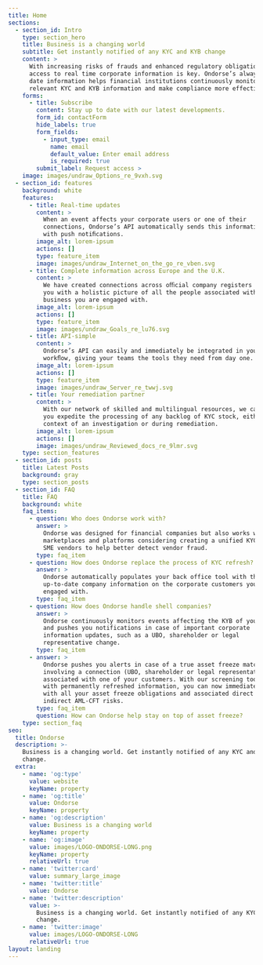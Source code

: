 ```yaml
---
title: Home
sections:
  - section_id: Intro
    type: section_hero
    title: Business is a changing world
    subtitle: Get instantly notified of any KYC and KYB change
    content: >
      With increasing risks of frauds and enhanced regulatory obligations,
      access to real time corporate information is key. Ondorse’s always up to
      date information helps financial institutions continuously monitor
      relevant KYC and KYB information and make compliance more effective.
    forms:
      - title: Subscribe
        content: Stay up to date with our latest developments.
        form_id: contactForm
        hide_labels: true
        form_fields:
          - input_type: email
            name: email
            default_value: Enter email address
            is_required: true
        submit_label: Request access >
    image: images/undraw_Options_re_9vxh.svg
  - section_id: features
    background: white
    features:
      - title: Real-time updates
        content: >
          When an event affects your corporate users or one of their
          connections, Ondorse’s API automatically sends this information to you
          with push notiﬁcations.
        image_alt: lorem-ipsum
        actions: []
        type: feature_item
        image: images/undraw_Internet_on_the_go_re_vben.svg
      - title: Complete information across Europe and the U.K.
        content: >
          We have created connections across oﬃcial company registers to provide
          you with a holistic picture of all the people associated with each
          business you are engaged with.
        image_alt: lorem-ipsum
        actions: []
        type: feature_item
        image: images/undraw_Goals_re_lu76.svg
      - title: API-simple
        content: >
          Ondorse’s API can easily and immediately be integrated in your
          workﬂow, giving your teams the tools they need from day one.
        image_alt: lorem-ipsum
        actions: []
        type: feature_item
        image: images/undraw_Server_re_twwj.svg
      - title: Your remediation partner
        content: >
          With our network of skilled and multilingual resources, we can help
          you expedite the processing of any backlog of KYC stock, either in the
          context of an investigation or during remediation.
        image_alt: lorem-ipsum
        actions: []
        image: images/undraw_Reviewed_docs_re_9lmr.svg
    type: section_features
  - section_id: posts
    title: Latest Posts
    background: gray
    type: section_posts
  - section_id: FAQ
    title: FAQ
    background: white
    faq_items:
      - question: Who does Ondorse work with?
        answer: >
          Ondorse was designed for financial companies but also works with
          marketplaces and platforms considering creating a unified KYC/KYB on
          SME vendors to help better detect vendor fraud.
        type: faq_item
      - question: How does Ondorse replace the process of KYC refresh?
        answer: >
          Ondorse automatically populates your back office tool with the most
          up-to-date company information on the corporate customers you are
          engaged with.
        type: faq_item
      - question: How does Ondorse handle shell companies?
        answer: >
          Ondorse continuously monitors events affecting the KYB of your users
          and pushes you notifications in case of important corporate
          information updates, such as a UBO, shareholder or legal
          representative change.
        type: faq_item
      - answer: >
          Ondorse pushes you alerts in case of a true asset freeze match
          involving a connection (UBO, shareholder or legal representative)
          associated with one of your customers. With our screening tool fed
          with permanently refreshed information, you can now immediately comply
          with all your asset freeze obligations and associated direct and
          indirect AML-CFT risks.
        type: faq_item
        question: How can Ondorse help stay on top of asset freeze?
    type: section_faq
seo:
  title: Ondorse
  description: >-
    Business is a changing world. Get instantly notified of any KYC and KYB
    change.
  extra:
    - name: 'og:type'
      value: website
      keyName: property
    - name: 'og:title'
      value: Ondorse
      keyName: property
    - name: 'og:description'
      value: Business is a changing world
      keyName: property
    - name: 'og:image'
      value: images/LOGO-ONDORSE-LONG.png
      keyName: property
      relativeUrl: true
    - name: 'twitter:card'
      value: summary_large_image
    - name: 'twitter:title'
      value: Ondorse
    - name: 'twitter:description'
      value: >-
        Business is a changing world. Get instantly notified of any KYC and KYB
        change.
    - name: 'twitter:image'
      value: images/LOGO-ONDORSE-LONG
      relativeUrl: true
layout: landing
---
```

